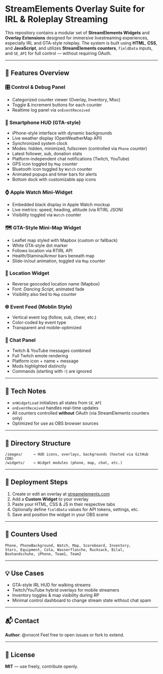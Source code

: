 # StreamElements Overlay Suite for IRL & Roleplay Streaming

This repository contains a modular set of **StreamElements Widgets** and **Overlay Extensions** designed for immersive livestreaming experiences, especially IRL and GTA-style roleplay. The system is built using **HTML**, **CSS**, and **JavaScript**, and utilizes **StreamElements counters**, `fieldData` inputs, and `SE_API` for full control — without requiring OAuth.

---

## 🔧 Features Overview

### 🎛️ Control & Debug Panel

* Categorized counter viewer (Overlay, Inventory, Misc)
* Toggle & increment buttons for each counter
* Realtime log panel via `onEventReceived`

### 📱 Smartphone HUD (GTA-style)

* iPhone-style interface with dynamic backgrounds
* Live weather display (OpenWeatherMap API)
* Synchronized system clock
* Modes: hidden, minimized, fullscreen (controlled via `Phone` counter)
* Latest follower, sub, donation stats
* Platform-independent chat notifications (Twitch, YouTube)
* GPS icon toggled by `Map` counter
* Bluetooth icon toggled by `Watch` counter
* Animated popups and timer bars for alerts
* Bottom dock with customizable app icons

### ⌚ Apple Watch Mini-Widget

* Embedded black display in Apple Watch mockup
* Live metrics: speed, heading, altitude (via RTIRL JSON)
* Visibility toggled via `Watch` counter

### 🗺️ GTA-Style Mini-Map Widget

* Leaflet map styled with Mapbox (custom or fallback)
* White GTA-style dot marker
* Follows location via RTIRL API
* Health/Stamina/Armor bars beneath map
* Slide-in/out animation, toggled via `Map` counter

### 📍 Location Widget

* Reverse geocoded location name (Mapbox)
* Font: *Dancing Script*, animated fade
* Visibility also tied to `Map` counter

### 🌐 Event Feed (Moblin Style)

* Vertical event log (follow, sub, cheer, etc.)
* Color-coded by event type
* Transparent and mobile-optimized

### 💬 Chat Panel

* Twitch & YouTube messages combined
* Full Twitch emote rendering
* Platform icon + name + message
* Mods highlighted distinctly
* Commands (starting with `!`) are ignored

---

## 🧠 Tech Notes

* `onWidgetLoad` initializes all states from `SE_API`
* `onEventReceived` handles real-time updates
* All counters controlled **without** OAuth (via StreamElements counters only)
* Optimized for use as OBS browser sources

---

## 📁 Directory Structure

```
/images/     → HUD icons, overlays, backgrounds (hosted via GitHub CDN)
/widgets/    → Widget modules (phone, map, chat, etc.)
```

---

## 🚀 Deployment Steps

1. Create or edit an overlay at [streamelements.com](https://streamelements.com/)
2. Add a **Custom Widget** to your overlay
3. Paste your HTML, CSS & JS in their respective tabs
4. Optionally define `fieldData` values for API tokens, settings, etc.
5. Save and position the widget in your OBS scene

---

## 📌 Counters Used

```
Phone, PhoneBackground, Watch, Map, Scoreboard, Inventory,
Stars, Equipment, Cola, Wasserflasche, Rucksack, Bilal,
Boxhandschuhe, iPhone, Team1, Team2
```

---

## 💡 Use Cases

* GTA-style IRL HUD for walking streams
* Twitch/YouTube hybrid overlays for mobile streamers
* Inventory toggles & map visibility during RP
* Minimal control dashboard to change stream state without chat spam

---

## 📬 Contact

**Author**: @vnxcnt
Feel free to open issues or fork to extend.

---

## 📝 License

**MIT** — use freely, contribute openly.
